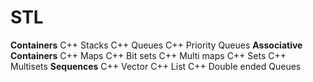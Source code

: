 # STL
**Containers**
C++ Stacks
C++ Queues
C++ Priority Queues
**Associative Containers**
C++ Maps
C++ Bit sets
C++ Multi maps
C++ Sets
C++ Multisets
**Sequences**
C++ Vector
C++ List
C++ Double ended Queues
